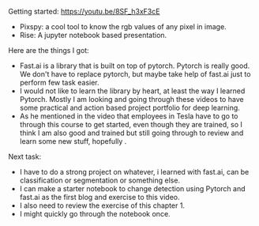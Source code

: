 Getting started: https://youtu.be/8SF_h3xF3cE

- Pixspy: a cool tool to know the rgb values of any pixel in image. 
- Rise: A jupyter notebook based presentation. 

Here are the things I got: 
- Fast.ai is a library that is built on top of pytorch. Pytorch is really good. We don't have to replace pytorch, but maybe take help of fast.ai just to perform few task easier. 
- I would not like to learn the library by heart, at least the way I learned Pytorch. Mostly I am looking and going through these videos to have some practical and action based project portfolio for deep learning. 
- As he mentioned in the video that employees in Tesla have to go to through this course to get started, even though they are trained, so I think I am also good and trained but still going through to review and learn some new stuff, hopefully . 

Next task: 
- I have to do a strong project on whatever, i learned with fast.ai, can be classification or segmentation or something else. 
- I can make a starter notebook to change detection using Pytorch and fast.ai as the first blog and exercise to this video. 
- I also need to review the exercise of this chapter 1. 
- I might quickly go through the notebook once. 


